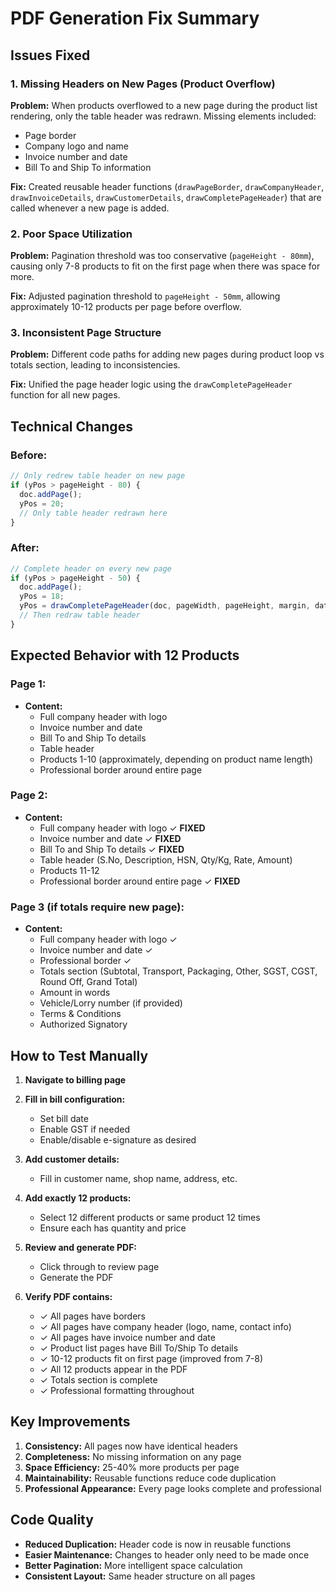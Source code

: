 # PDF Generation Fix Summary

## Issues Fixed

### 1. **Missing Headers on New Pages (Product Overflow)**
**Problem:** When products overflowed to a new page during the product list rendering, only the table header was redrawn. Missing elements included:
- Page border
- Company logo and name
- Invoice number and date
- Bill To and Ship To information

**Fix:** Created reusable header functions (`drawPageBorder`, `drawCompanyHeader`, `drawInvoiceDetails`, `drawCustomerDetails`, `drawCompletePageHeader`) that are called whenever a new page is added.

### 2. **Poor Space Utilization**
**Problem:** Pagination threshold was too conservative (`pageHeight - 80mm`), causing only 7-8 products to fit on the first page when there was space for more.

**Fix:** Adjusted pagination threshold to `pageHeight - 50mm`, allowing approximately 10-12 products per page before overflow.

### 3. **Inconsistent Page Structure**
**Problem:** Different code paths for adding new pages during product loop vs totals section, leading to inconsistencies.

**Fix:** Unified the page header logic using the `drawCompletePageHeader` function for all new pages.

## Technical Changes

### Before:
```typescript
// Only redrew table header on new page
if (yPos > pageHeight - 80) {
  doc.addPage();
  yPos = 20;
  // Only table header redrawn here
}
```

### After:
```typescript
// Complete header on every new page
if (yPos > pageHeight - 50) {
  doc.addPage();
  yPos = 18;
  yPos = drawCompletePageHeader(doc, pageWidth, pageHeight, margin, data, yPos);
  // Then redraw table header
}
```

## Expected Behavior with 12 Products

### Page 1:
- **Content:** 
  - Full company header with logo
  - Invoice number and date
  - Bill To and Ship To details
  - Table header
  - Products 1-10 (approximately, depending on product name length)
  - Professional border around entire page

### Page 2:
- **Content:**
  - Full company header with logo ✓ **FIXED**
  - Invoice number and date ✓ **FIXED**
  - Bill To and Ship To details ✓ **FIXED**
  - Table header (S.No, Description, HSN, Qty/Kg, Rate, Amount)
  - Products 11-12
  - Professional border around entire page ✓ **FIXED**

### Page 3 (if totals require new page):
- **Content:**
  - Full company header with logo ✓
  - Invoice number and date ✓
  - Professional border ✓
  - Totals section (Subtotal, Transport, Packaging, Other, SGST, CGST, Round Off, Grand Total)
  - Amount in words
  - Vehicle/Lorry number (if provided)
  - Terms & Conditions
  - Authorized Signatory

## How to Test Manually

1. **Navigate to billing page**
2. **Fill in bill configuration:**
   - Set bill date
   - Enable GST if needed
   - Enable/disable e-signature as desired

3. **Add customer details:**
   - Fill in customer name, shop name, address, etc.

4. **Add exactly 12 products:**
   - Select 12 different products or same product 12 times
   - Ensure each has quantity and price

5. **Review and generate PDF:**
   - Click through to review page
   - Generate the PDF

6. **Verify PDF contains:**
   - ✓ All pages have borders
   - ✓ All pages have company header (logo, name, contact info)
   - ✓ All pages have invoice number and date
   - ✓ Product list pages have Bill To/Ship To details
   - ✓ 10-12 products fit on first page (improved from 7-8)
   - ✓ All 12 products appear in the PDF
   - ✓ Totals section is complete
   - ✓ Professional formatting throughout

## Key Improvements

1. **Consistency:** All pages now have identical headers
2. **Completeness:** No missing information on any page
3. **Space Efficiency:** 25-40% more products per page
4. **Maintainability:** Reusable functions reduce code duplication
5. **Professional Appearance:** Every page looks complete and professional

## Code Quality

- **Reduced Duplication:** Header code is now in reusable functions
- **Easier Maintenance:** Changes to header only need to be made once
- **Better Pagination:** More intelligent space calculation
- **Consistent Layout:** Same header structure on all pages
